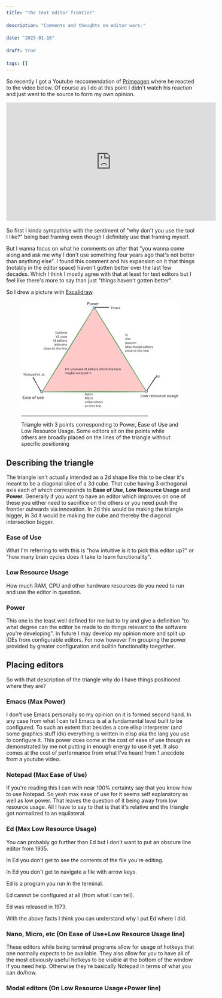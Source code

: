 ```yaml
---
title: "The text editor frontier"

description: "Comments and thoughts on editor wars."

date: "2025-01-16"

draft: true

tags: []
---
```


So recently I got a Youtube reccomendation of [Primeagen](https://www.youtube.com/@ThePrimeTimeagen) where he reacted to the video below. 
Of course as I do at this point I didn't watch his reaction and just went to the source to form my own opinion.

<iframe width="560" height="315" src="https://www.youtube.com/embed/_MRUmRDzsI0?si=1QPmIFtKYXVqywHR" title="YouTube video player" frameborder="0" allow="accelerometer; autoplay; clipboard-write; encrypted-media; gyroscope; picture-in-picture; web-share" referrerpolicy="strict-origin-when-cross-origin" allowfullscreen></iframe>

So first I kinda sympathise with the sentiment of "why don't you use the tool I like?" being bad framing even though I definitely use that framing myself.

But I wanna focus on what he comments on after that "you wanna come along and ask me why I don't use something four years ago that's not better than anything else".
I found this comment and his expansion on it that things (notably in the editor space) haven't gotten better over the last few decades.
Which I think I mostly agree with that at least for text editors but I feel like there's more to say than just "things haven't gotten better".

So I drew a picture with [Excalidraw](https://excalidraw.com/).

<figure>
<img aria-describedby="editor_frontier_image" src="/static/images/editor_frontier.svg"></img>
<hr style="width: 80%">
<figcaption><p id="editor_frontier_image">Triangle with 3 points corresponding to Power, Ease of Use and Low Resource Usage. 
Some editors sit on the points while others are broadly placed on the lines of the triangle without specific positioning</p></figcaption>
</figure>

## Describing the triangle

The triangle isn't actually intended as a 2d shape like this to be clear it's meant to be a diagonal slice of a 3d cube.
That cube having 3 orthogonal axis each of which corresponds to **Ease of Use**, **Low Resource Usage** and **Power**.
Generally if you want to have an editor which improves on one of these you either need to sacrifice on the others or you need push the frontier outwards via innovation.
In 2d this would be making the triangle bigger, in 3d it would be making the cube and thereby the diagonal intersection bigger.

### Ease of Use

What I'm referring to with this is "how intuitive is it to pick this editor up?" or "how many brain cycles does it take to learn functionality".

### Low Resource Usage

How much RAM, CPU and other hardware resources do you need to run and use the editor in question.

### Power

This one is the least well defined for me but to try and give a definition "to what degree can the editor be made to do things relevant to the software you're developing".
In future I may develop my opinion more and split up IDEs from configurable editors.
For now however I'm grouping the power provided by greater configuration and builtin functionality toegether.

## Placing editors

So with that description of the triangle why do I have things positioned where they are?

### Emacs (Max Power)

I don't use Emacs personally so my opinion on it is formed second hand.
In any case from what I can tell Emacs is at a fundamental level built to be configured.
To such an extent that besides a core elisp interpreter (and some graphics stuff idk) everything is written in elisp aka the lang you use to configure it.
This power does come at the cost of ease of use though as demonstrated by me not putting in enough energy to use it yet.
It also comes at the cost of performance from what I've heard from 1 anecdote from a youtube video.

### Notepad (Max Ease of Use)

If you're reading this I can with near 100% certainty say that you know how to use Notepad.
So yeah max ease of use for it seems self explanatory as well as low power.
That leaves the question of it being away from low resource usage.
All I have to say to that is that it's relative and the triangle got normalized to an equilateral.

### Ed (Max Low Resource Usage)

You can probably go further than Ed but I don't want to put an obscure line editor from 1935.

In Ed you don't get to see the contents of the file you're editing.

In Ed you don't get to navigate a file with arrow keys.

Ed is a program you run in the terminal.

Ed cannot be configured at all (from what I can tell).

Ed was released in 1973.

With the above facts I think you can understand why I put Ed where I did.

### Nano, Micro, etc (On Ease of Use+Low Resource Usage line)

These editors while being terminal programs allow for usage of hotkeys that one normally expects to be available.
They also allow for you to have all of the most obviously useful hotkeys to be visible at the bottom of the window if you need help.
Otherwise they're basically Notepad in terms of what you can do/how.

### Modal editors (On Low Resource Usage+Power line)



